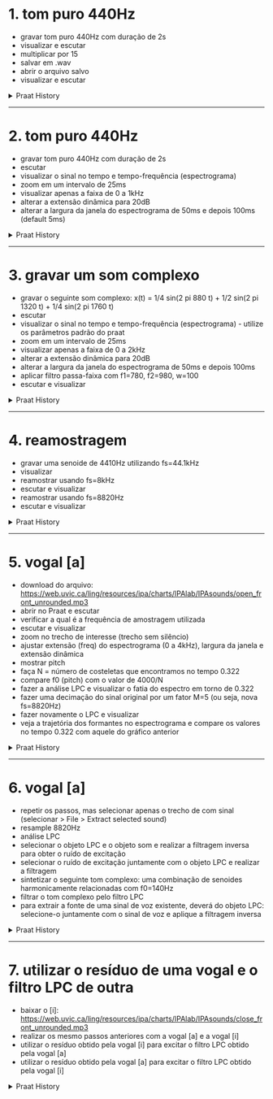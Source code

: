 # 1. tom puro 440Hz
- gravar tom puro 440Hz com duração de 2s
- visualizar e escutar
- multiplicar por 15
- salvar em .wav
- abrir o arquivo salvo
- visualizar e escutar

<details>
  <summary>Praat History</summary>

```Praat
Create Sound as pure tone: "tone", 1, 0, 1, 44100, 440, 0.2, 0.01, 0.01
View & Edit
Zoom: 0.1, 0.125
Multiply: 15
Save as WAV file: "/tmp/tone.wav"
Read from file: "/tmp/tone.wav"
View & Edit
```
</details>

---

# 2. tom puro 440Hz
- gravar tom puro 440Hz com duração de 2s
- escutar
- visualizar o sinal no tempo e tempo-frequência (espectrograma)
- zoom em um intervalo de 25ms
- visualizar apenas a faixa de 0 a 1kHz
- alterar a extensão dinâmica para 20dB
- alterar a largura da janela do espectrograma de 50ms e depois 100ms (default 5ms)

<details>
  <summary>Praat History</summary>

```Praat
Create Sound as pure tone: "tone", 1, 0, 2, 44100, 440, 0.2, 0.01, 0.01
View & Edit
Zoom: 0.1, 0.125
Spectrogram settings: 0, 1000, 0.005, 70
Spectrogram settings: 0, 1000, 0.005, 20
Spectrogram settings: 0, 1000, 0.05, 20
Spectrogram settings: 0, 1000, 0.1, 20
```
</details>

---

# 3. gravar um som complexo

- gravar o seguinte som complexo: x(t) = 1/4 sin(2 pi 880 t) + 1/2 sin(2 pi 1320 t) + 1/4 sin(2 pi 1760 t)
- escutar
- visualizar o sinal no tempo e tempo-frequência (espectrograma) - utilize os parâmetros padrão do praat
- zoom em um intervalo de 25ms
- visualizar apenas a faixa de 0 a 2kHz
- alterar a extensão dinâmica para 20dB
- alterar a largura da janela do espectrograma de 50ms e depois 100ms
- aplicar filtro passa-faixa com f1=780, f2=980, w=100
- escutar e visualizar

<details>
  <summary>Praat History</summary>

```Praat
Create Sound from formula: "complexsound", 1, 0, 2, 44100, "1/4 * sin(2*pi*880*x) + 1/2 * sin(2*pi*1320*x) + 1/4 * sin(2*pi*1760*x)"
Play
View & Edit
Zoom: 0.1, 0.125
Spectrogram settings: 0, 5000, 0.005, 70
Spectrogram settings: 0, 2000, 0.005, 70
Spectrogram settings: 0, 2000, 0.005, 20
Spectrogram settings: 0, 2000, 0.05, 20
Spectrogram settings: 0, 2000, 0.1, 20
Filter (pass Hann band): 780, 980, 100
Play
View & Edit
```
</details>


---

# 4. reamostragem

- gravar uma senoide de 4410Hz utilizando fs=44.1kHz
- visualizar
- reamostrar usando fs=8kHz
- escutar e visualizar
- reamostrar usando fs=8820Hz
- escutar e visualizar

<details>
  <summary>Praat History</summary>

```Praat
Create Sound as pure tone: "tone", 1, 0, 2, 44100, 4410, 0.2, 0.01, 0.01
Play
View & Edit
Zoom: 0.1, 0.125
Spectrogram settings: 0, 8000, 0.1, 20
Resample: 8000, 50
Play
selectObject: "Sound tone_8000"
Play
View & Edit
Show all
selectObject: "Sound tone"
Resample: 8820, 50
Play
View & Edit
Zoom: 0.1, 0.125
Spectrogram settings: 0, 5000, 0.005, 70
Spectrogram settings: 0, 5000, 0.005, 50
Spectrogram settings: 0, 5000, 0.05, 20
Play
Zoom: 0, 2
```
</details>


---

# 5. vogal [a]

- download do arquivo: https://web.uvic.ca/ling/resources/ipa/charts/IPAlab/IPAsounds/open_front_unrounded.mp3
- abrir no Praat e escutar
- verificar a qual é a frequência de amostragem utilizada
- escutar e visualizar
- zoom no trecho de interesse (trecho sem silêncio)
- ajustar extensão (freq) do espectrograma (0 a 4kHz), largura da janela e extensão dinâmica
- mostrar pitch
- faça N = número de costeletas que encontramos no tempo 0.322 
- compare f0 (pitch) com o valor de 4000/N
- fazer a análise LPC e visualizar o fatia do espectro em torno de 0.322
- fazer uma decimação do sinal original por um fator M=5 (ou seja, nova fs=8820Hz)
- fazer novamente o LPC e visualizar
- veja a trajetória dos formantes no espectrograma e compare os valores no tempo 0.322 com aquele do gráfico anterior

<details>
  <summary>Praat History</summary>

```Praat
Read from file: "/tmp/open_front_unrounded.mp3"
Play
Info
View & Edit
Zoom: 0.192, 0.659
Spectrogram settings: 0, 4000, 0.025, 20
Spectrogram settings: 0, 4000, 0.01, 20
Spectrogram settings: 0, 4000, 0.01, 70
Spectrogram settings: 0, 4000, 0.025, 50
Show pitch
Calculator: "4000/29"
To LPC (autocorrelation): 16, 0.025, 0.005, 50
selectObject: "LPC open_front_unrounded"
To Spectrum (slice): 0.322, 20, 0, 50
selectObject: "Spectrum open_front_unrounded_0_322"
View & Edit
selectObject: "Sound open_front_unrounded"
Resample: 8820, 50
selectObject: "Sound open_front_unrounded_8820"
To LPC (autocorrelation): 16, 0.025, 0.005, 50
To Spectrum (slice): 0.322, 20, 0, 50
View & Edit
selectObject: "Sound open_front_unrounded"
View & Edit
Zoom: 0.192, 0.659
Show formants
Show pitch
Formant settings: 5500, 5, 0.025, 30, 1
```
</details>


---

# 6. vogal [a]

- repetir os passos, mas selecionar apenas o trecho de com sinal (selecionar > File > Extract selected sound)
- resample 8820Hz
- análise LPC
- selecionar o objeto LPC e o objeto som e realizar a filtragem inversa para obter o ruído de excitação 
- selecionar o ruído de excitação juntamente com o objeto LPC e realizar a filtragem
- sintetizar o seguinte tom complexo: uma combinação de senoides harmonicamente relacionadas com f0=140Hz
- filtrar o tom complexo pelo filtro LPC
- para extrair a fonte de uma sinal de voz existente, deverá do objeto LPC: selecione-o juntamente com o sinal de voz e aplique a filtragem inversa
<!-- 
- *extract the source from an existing speech sound*
- *to get at the source signal, however, you need the raw LPC object: you select it together with the resampled Sound, and apply inverse filtering*
-->

<details>
  <summary>Praat History</summary>

```Praat
Read from file: "/tmp/open_front_unrounded.mp3"
View & Edit
Extract selected sound (time from 0)
selectObject: "Sound untitled"
Play
Resample: 8820, 50
To LPC (autocorrelation): 16, 0.025, 0.005, 50
selectObject: "Sound untitled_8820"
View & Edit
selectObject: "LPC untitled_8820"
To Spectrum (slice): 0.1, 20, 0, 50
View & Edit
selectObject: "LPC untitled_8820"
selectObject: "Sound untitled_8820"
plusObject: "LPC untitled_8820"
Filter (inverse)
selectObject: "Sound untitled_8820"
Play
selectObject: "Spectrum untitled_88200_1"
selectObject: "Spectrum untitled_88200_1"
selectObject: "Sound untitled_8820"
selectObject: "LPC untitled_8820"
plusObject: "Sound untitled_8820"
Filter: "yes"
Play
Create Sound as tone complex: "toneComplex", 0, 2, 8820, "cosine", 140, 0, 0, 0
Play
selectObject: "LPC untitled_8820"
plusObject: "Sound toneComplex"
Filter: "yes"
Play
selectObject: "Sound toneComplex"
Play
selectObject: "LPC untitled_8820"
plusObject: "Sound toneComplex"
Filter: "no"
Play
selectObject: "Sound untitled_8820"
Play
selectObject: "Sound untitled_8820"
Play
View & Edit
selectObject: "Sound untitled_8820"
New Praat script
```
</details>


---

# 7. utilizar o resíduo de uma vogal e o filtro LPC de outra

- baixar o [i]: https://web.uvic.ca/ling/resources/ipa/charts/IPAlab/IPAsounds/close_front_unrounded.mp3
- realizar os mesmo passos anteriores com a vogal [a] e a vogal [i]
- utilizar o resíduo obtido pela vogal [i] para excitar o filtro LPC obtido pela vogal [a] 
- utilizar o resíduo obtido pela vogal [a] para excitar o filtro LPC obtido pela vogal [i]

<details>
  <summary>Praat History</summary>

```Praat
Read from file: "/tmp/open_front_unrounded.mp3"
View & Edit
Extract selected sound (time from 0)
Rename: "vowel [a]"
Resample: 8820, 50
To LPC (autocorrelation): 16, 0.025, 0.005, 50
selectObject: "Sound vowel__a__8820"
plusObject: "LPC vowel__a__8820"
Filter (inverse)
selectObject: "Sound vowel__a__8820"
Rename: "vowel__a__8820_ruido_excitacao"
Read from file: "/tmp/close_front_unrounded.mp3"
View & Edit
Extract selected sound (time from 0)
selectObject: "Sound untitled"
Rename: "vowel [i]"
Resample: 8820, 50
To LPC (autocorrelation): 16, 0.025, 0.005, 50
selectObject: "Sound vowel__i__8820"
plusObject: "LPC vowel__i__8820"
Filter (inverse)
Rename: "vowel__i__8820_ruido_excitacao"
selectObject: "LPC vowel__a__8820"
plusObject: "Sound vowel__i__8820_ruido_excitacao"
Filter: "no"
Play
Rename: "vowel__a__8820_ruido_excitacao_[i]"
selectObject: "Sound vowel__a__8820_ruido_excitacao"
selectObject: "Sound vowel__a__8820_ruido_excitacao"
plusObject: "LPC vowel__i__8820"
Filter: "no"
Play
Rename: "vowel__i__8820_ruido_excitacao_[a]"
New Praat script
```
</details>

